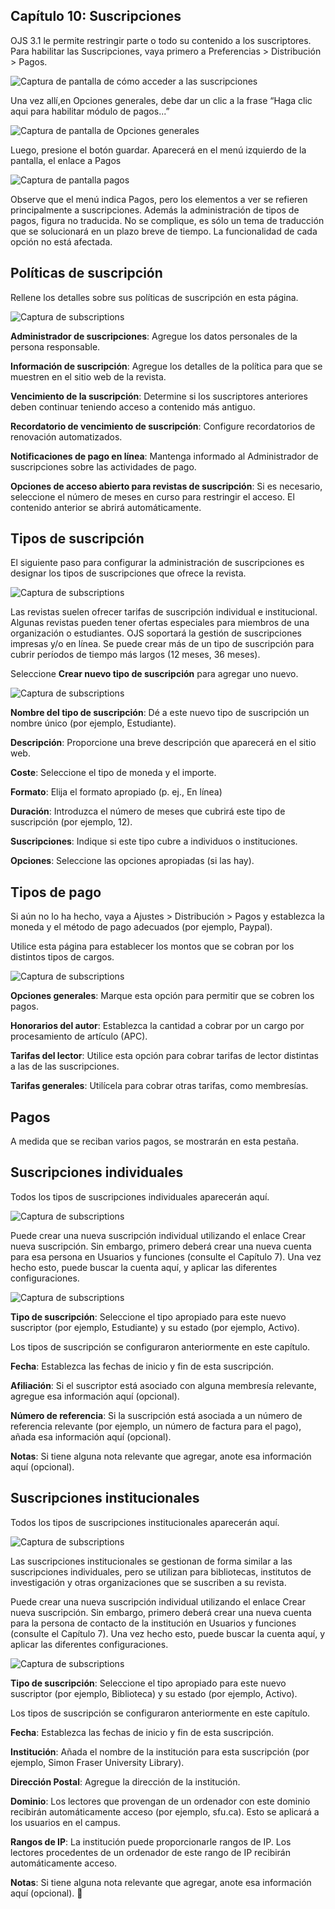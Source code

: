 ## Capítulo 10: Suscripciones
OJS 3.1 le permite restringir parte o todo su contenido a los suscriptores. Para habilitar las Suscripciones, vaya primero a Preferencias > Distribución > Pagos.

![Captura de pantalla de cómo acceder a las suscripciones](./assets/image200.png)

Una vez allí,en Opciones generales, debe dar un clic a la frase “Haga clic aqui para habilitar módulo de pagos...”

![Captura de pantalla de Opciones generales](./assets/image15.png)

Luego, presione el botón guardar. Aparecerá en el menú izquierdo de la pantalla, el enlace a Pagos

![Captura de pantalla pagos](./assets/image207.png)

Observe que el menú indica Pagos, pero los elementos a ver se refieren principalmente a suscripciones. Además la administración de tipos de pagos, figura no traducida. No se complique, es sólo un tema de traducción que se solucionará en un plazo breve de tiempo. La funcionalidad de cada opción no está afectada.

## Políticas de suscripción
Rellene los detalles sobre sus políticas de suscripción en esta página.

![Captura de subscriptions](./assets/image65.png)

**Administrador de suscripciones**: Agregue los datos personales de la persona responsable.

**Información de suscripción**: Agregue los detalles de la política para que se muestren en el sitio web de la revista.

**Vencimiento de la suscripción**: Determine si los suscriptores anteriores deben continuar teniendo acceso a contenido más antiguo.

**Recordatorio de vencimiento de suscripción**: Configure recordatorios de renovación automatizados.

**Notificaciones de pago en línea**: Mantenga informado al Administrador de suscripciones sobre las actividades de pago.

**Opciones de acceso abierto para revistas de suscripción**: Si es necesario, seleccione el número de meses en curso para restringir el acceso. El contenido anterior se abrirá automáticamente.

## Tipos de suscripción
El siguiente paso para configurar la administración de suscripciones es designar los tipos de suscripciones que ofrece la revista.

![Captura de subscriptions](./assets/image48.png)

Las revistas suelen ofrecer tarifas de suscripción individual e institucional. Algunas revistas pueden tener ofertas especiales para miembros de una organización o estudiantes. OJS soportará la gestión de suscripciones impresas y/o en línea. Se puede crear más de un tipo de suscripción para cubrir períodos de tiempo más largos (12 meses, 36 meses).

Seleccione **Crear nuevo tipo de suscripción** para agregar uno nuevo.

![Captura de subscriptions](./assets/image39.png)

**Nombre del tipo de suscripción**: Dé a este nuevo tipo de suscripción un nombre único (por ejemplo, Estudiante).

**Descripción**: Proporcione una breve descripción que aparecerá en el sitio web.

**Coste**: Seleccione el tipo de moneda y el importe.

**Formato**: Elija el formato apropiado (p. ej., En línea)

**Duración**: Introduzca el número de meses que cubrirá este tipo de suscripción (por ejemplo, 12).

**Suscripciones**: Indique si este tipo cubre a individuos o instituciones.

**Opciones**: Seleccione las opciones apropiadas (si las hay).

## Tipos de pago
Si aún no lo ha hecho, vaya a Ajustes > Distribución > Pagos y establezca la moneda y el método de pago adecuados (por ejemplo, Paypal).

Utilice esta página para establecer los montos que se cobran por los distintos tipos de cargos.

![Captura de subscriptions](./assets/image18.png)

**Opciones generales**: Marque esta opción para permitir que se cobren los pagos.

**Honorarios del autor**: Establezca la cantidad a cobrar por un cargo por procesamiento de artículo (APC).

**Tarifas del lector**: Utilice esta opción para cobrar tarifas de lector distintas a las de las suscripciones.

**Tarifas generales**: Utilícela para cobrar otras tarifas, como membresías.

## Pagos
A medida que se reciban varios pagos, se mostrarán en esta pestaña.

## Suscripciones individuales
Todos los tipos de suscripciones individuales aparecerán aquí.

![Captura de subscriptions](./assets/image132.png)

Puede crear una nueva suscripción individual utilizando el enlace Crear nueva suscripción. Sin embargo, primero deberá crear una nueva cuenta para esa persona en Usuarios y funciones (consulte el Capítulo 7). Una vez hecho esto, puede buscar la cuenta aquí, y aplicar las diferentes configuraciones.

![Captura de subscriptions](./assets/image27.png)

**Tipo de suscripción**: Seleccione el tipo apropiado para este nuevo suscriptor (por ejemplo, Estudiante) y su estado (por ejemplo, Activo).

Los tipos de suscripción se configuraron anteriormente en este capítulo.

**Fecha**: Establezca las fechas de inicio y fin de esta suscripción.

**Afiliación**: Si el suscriptor está asociado con alguna membresía relevante, agregue esa información aquí (opcional).

**Número de referencia**: Si la suscripción está asociada a un número de referencia relevante (por ejemplo, un número de factura para el pago), añada esa información aquí (opcional).

**Notas**: Si tiene alguna nota relevante que agregar, anote esa información aquí (opcional).

## Suscripciones institucionales
Todos los tipos de suscripciones institucionales aparecerán aquí.

![Captura de subscriptions](./assets/image183.png)

Las suscripciones institucionales se gestionan de forma similar a las suscripciones individuales, pero se utilizan para bibliotecas, institutos de investigación y otras organizaciones que se suscriben a su revista.

Puede crear una nueva suscripción individual utilizando el enlace Crear nueva suscripción. Sin embargo, primero deberá crear una nueva cuenta para la persona de contacto de la institución en Usuarios y funciones (consulte el Capítulo 7). Una vez hecho esto, puede buscar la cuenta aquí, y aplicar las diferentes configuraciones.

![Captura de subscriptions](./assets/image192.png)

**Tipo de suscripción**: Seleccione el tipo apropiado para este nuevo suscriptor (por ejemplo, Biblioteca) y su estado (por ejemplo, Activo).

Los tipos de suscripción se configuraron anteriormente en este capítulo.

**Fecha**: Establezca las fechas de inicio y fin de esta suscripción.

**Institución**: Añada el nombre de la institución para esta suscripción (por ejemplo, Simon Fraser University Library).

**Dirección Postal**: Agregue la dirección de la institución.

**Dominio**: Los lectores que provengan de un ordenador con este dominio recibirán automáticamente acceso (por ejemplo, sfu.ca). Esto se aplicará a los usuarios en el campus.

**Rangos de IP**: La institución puede proporcionarle rangos de IP. Los lectores procedentes de un ordenador de este rango de IP recibirán automáticamente acceso.

**Notas**: Si tiene alguna nota relevante que agregar, anote esa información aquí (opcional).


